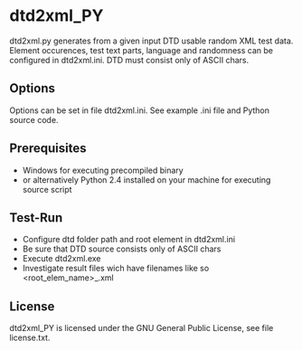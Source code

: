 dtd2xml_PY
=================

dtd2xml.py generates from a given input DTD usable random XML test data. 
Element occurences, test text parts, language and randomness can 
be configured in dtd2xml.ini. DTD must consist only of ASCII chars.

Options
-------------
							
Options can be set in file dtd2xml.ini. See example .ini file and Python source code.


Prerequisites
-------------

* Windows for executing precompiled binary
* or alternatively Python 2.4 installed on your machine for executing source script


Test-Run
-------

* Configure dtd folder path and root element in dtd2xml.ini
* Be sure that DTD source consists only of ASCII chars
* Execute dtd2xml.exe
* Investigate result files wich have filenames like so <root_elem_name>_<language>.xml


License
-------

dtd2xml_PY is licensed under the GNU General Public License, see file license.txt. 
